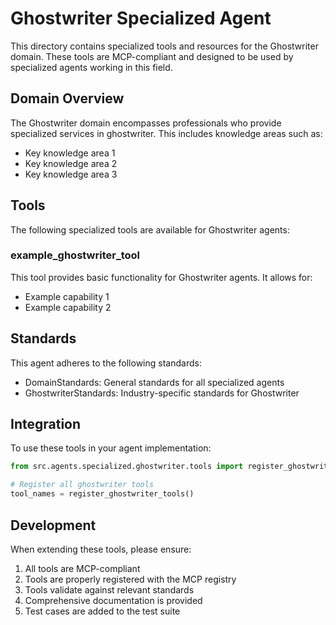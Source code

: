 # Ghostwriter Specialized Agent

This directory contains specialized tools and resources for the Ghostwriter domain. These tools are MCP-compliant and designed to be used by specialized agents working in this field.

## Domain Overview

The Ghostwriter domain encompasses professionals who provide specialized services in ghostwriter. This includes knowledge areas such as:

- Key knowledge area 1
- Key knowledge area 2
- Key knowledge area 3

## Tools

The following specialized tools are available for Ghostwriter agents:

### example_ghostwriter_tool

This tool provides basic functionality for Ghostwriter agents. It allows for:

- Example capability 1
- Example capability 2

## Standards

This agent adheres to the following standards:

- DomainStandards: General standards for all specialized agents
- GhostwriterStandards: Industry-specific standards for Ghostwriter

## Integration

To use these tools in your agent implementation:

```python
from src.agents.specialized.ghostwriter.tools import register_ghostwriter_tools

# Register all ghostwriter tools
tool_names = register_ghostwriter_tools()
```

## Development

When extending these tools, please ensure:

1. All tools are MCP-compliant
2. Tools are properly registered with the MCP registry
3. Tools validate against relevant standards
4. Comprehensive documentation is provided
5. Test cases are added to the test suite
